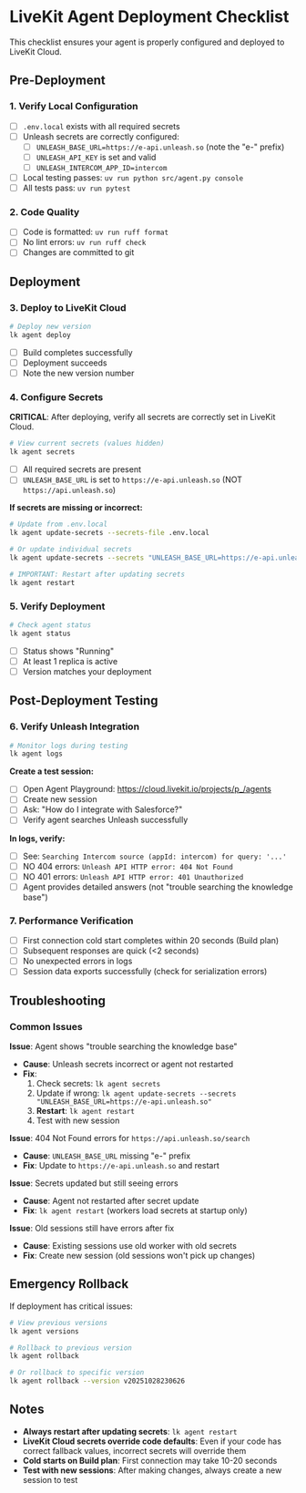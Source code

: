 # LiveKit Agent Deployment Checklist

This checklist ensures your agent is properly configured and deployed to LiveKit Cloud.

## Pre-Deployment

### 1. Verify Local Configuration

- [ ] `.env.local` exists with all required secrets
- [ ] Unleash secrets are correctly configured:
  - [ ] `UNLEASH_BASE_URL=https://e-api.unleash.so` (note the "e-" prefix)
  - [ ] `UNLEASH_API_KEY` is set and valid
  - [ ] `UNLEASH_INTERCOM_APP_ID=intercom`
- [ ] Local testing passes: `uv run python src/agent.py console`
- [ ] All tests pass: `uv run pytest`

### 2. Code Quality

- [ ] Code is formatted: `uv run ruff format`
- [ ] No lint errors: `uv run ruff check`
- [ ] Changes are committed to git

## Deployment

### 3. Deploy to LiveKit Cloud

```bash
# Deploy new version
lk agent deploy
```

- [ ] Build completes successfully
- [ ] Deployment succeeds
- [ ] Note the new version number

### 4. Configure Secrets

**CRITICAL**: After deploying, verify all secrets are correctly set in LiveKit Cloud.

```bash
# View current secrets (values hidden)
lk agent secrets
```

- [ ] All required secrets are present
- [ ] `UNLEASH_BASE_URL` is set to `https://e-api.unleash.so` (NOT `https://api.unleash.so`)

**If secrets are missing or incorrect:**

```bash
# Update from .env.local
lk agent update-secrets --secrets-file .env.local

# Or update individual secrets
lk agent update-secrets --secrets "UNLEASH_BASE_URL=https://e-api.unleash.so"

# IMPORTANT: Restart after updating secrets
lk agent restart
```

### 5. Verify Deployment

```bash
# Check agent status
lk agent status
```

- [ ] Status shows "Running"
- [ ] At least 1 replica is active
- [ ] Version matches your deployment

## Post-Deployment Testing

### 6. Verify Unleash Integration

```bash
# Monitor logs during testing
lk agent logs
```

**Create a test session:**
- [ ] Open Agent Playground: https://cloud.livekit.io/projects/p_/agents
- [ ] Create new session
- [ ] Ask: "How do I integrate with Salesforce?"
- [ ] Verify agent searches Unleash successfully

**In logs, verify:**
- [ ] See: `Searching Intercom source (appId: intercom) for query: '...'`
- [ ] NO 404 errors: `Unleash API HTTP error: 404 Not Found`
- [ ] NO 401 errors: `Unleash API HTTP error: 401 Unauthorized`
- [ ] Agent provides detailed answers (not "trouble searching the knowledge base")

### 7. Performance Verification

- [ ] First connection cold start completes within 20 seconds (Build plan)
- [ ] Subsequent responses are quick (<2 seconds)
- [ ] No unexpected errors in logs
- [ ] Session data exports successfully (check for serialization errors)

## Troubleshooting

### Common Issues

**Issue**: Agent shows "trouble searching the knowledge base"
- **Cause**: Unleash secrets incorrect or agent not restarted
- **Fix**:
  1. Check secrets: `lk agent secrets`
  2. Update if wrong: `lk agent update-secrets --secrets "UNLEASH_BASE_URL=https://e-api.unleash.so"`
  3. **Restart**: `lk agent restart`
  4. Test with new session

**Issue**: 404 Not Found errors for `https://api.unleash.so/search`
- **Cause**: `UNLEASH_BASE_URL` missing "e-" prefix
- **Fix**: Update to `https://e-api.unleash.so` and restart

**Issue**: Secrets updated but still seeing errors
- **Cause**: Agent not restarted after secret update
- **Fix**: `lk agent restart` (workers load secrets at startup only)

**Issue**: Old sessions still have errors after fix
- **Cause**: Existing sessions use old worker with old secrets
- **Fix**: Create new session (old sessions won't pick up changes)

## Emergency Rollback

If deployment has critical issues:

```bash
# View previous versions
lk agent versions

# Rollback to previous version
lk agent rollback

# Or rollback to specific version
lk agent rollback --version v20251028230626
```

## Notes

- **Always restart after updating secrets**: `lk agent restart`
- **LiveKit Cloud secrets override code defaults**: Even if your code has correct fallback values, incorrect secrets will override them
- **Cold starts on Build plan**: First connection may take 10-20 seconds
- **Test with new sessions**: After making changes, always create a new session to test
